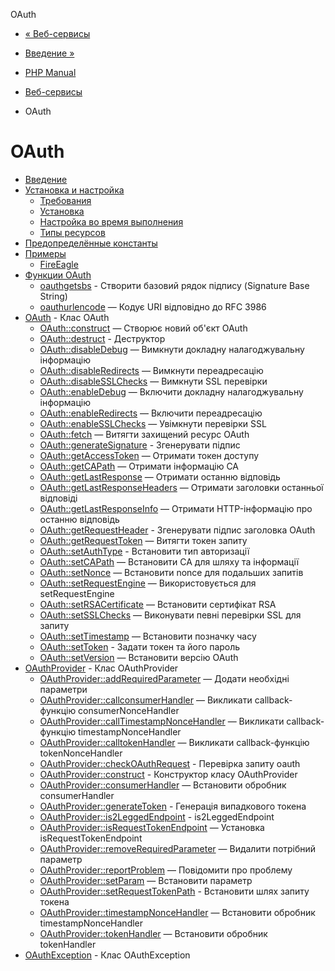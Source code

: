 OAuth

-   [« Веб-сервисы](refs.webservice.html)
    
-   [Введение »](intro.oauth.html)
    
-   [PHP Manual](index.html)
    
-   [Веб-сервисы](refs.webservice.html)
    
-   OAuth
    

# OAuth

-   [Введение](intro.oauth.html)
-   [Установка и настройка](oauth.setup.html)
    -   [Требования](oauth.requirements.html)
    -   [Установка](oauth.installation.html)
    -   [Настройка во время выполнения](oauth.configuration.html)
    -   [Типы ресурсов](oauth.resources.html)
-   [Предопределённые константы](oauth.constants.html)
-   [Примеры](oauth.examples.html)
    -   [FireEagle](oauth.examples.fireeagle.html)
-   [Функции OAuth](ref.oauth.html)
    -   [oauthgetsbs](function.oauth-get-sbs.html) - Створити базовий рядок підпису (Signature Base String)
    -   [oauthurlencode](function.oauth-urlencode.html) — Кодує URI відповідно до RFC 3986
-   [OAuth](class.oauth.html) - Клас OAuth
    -   [OAuth::construct](oauth.construct.html) — Створює новий об'єкт OAuth
    -   [OAuth::destruct](oauth.destruct.html) - Деструктор
    -   [OAuth::disableDebug](oauth.disabledebug.html) — Вимкнути докладну налагоджувальну інформацію
    -   [OAuth::disableRedirects](oauth.disableredirects.html) — Вимкнути переадресацію
    -   [OAuth::disableSSLChecks](oauth.disablesslchecks.html) — Вимкнути SSL перевірки
    -   [OAuth::enableDebug](oauth.enabledebug.html) — Включити докладну налагоджувальну інформацію
    -   [OAuth::enableRedirects](oauth.enableredirects.html) — Включити переадресацію
    -   [OAuth::enableSSLChecks](oauth.enablesslchecks.html) — Увімкнути перевірки SSL
    -   [OAuth::fetch](oauth.fetch.html) — Витягти захищений ресурс OAuth
    -   [OAuth::generateSignature](oauth.generatesignature.html) - Згенерувати підпис
    -   [OAuth::getAccessToken](oauth.getaccesstoken.html) — Отримати токен доступу
    -   [OAuth::getCAPath](oauth.getcapath.html) — Отримати інформацію CA
    -   [OAuth::getLastResponse](oauth.getlastresponse.html) — Отримати останню відповідь
    -   [OAuth::getLastResponseHeaders](oauth.getlastresponseheaders.html) — Отримати заголовки останньої відповіді
    -   [OAuth::getLastResponseInfo](oauth.getlastresponseinfo.html) — Отримати HTTP-інформацію про останню відповідь
    -   [OAuth::getRequestHeader](oauth.getrequestheader.html) - Згенерувати підпис заголовка OAuth
    -   [OAuth::getRequestToken](oauth.getrequesttoken.html) — Витягти токен запиту
    -   [OAuth::setAuthType](oauth.setauthtype.html) - Встановити тип авторизації
    -   [OAuth::setCAPath](oauth.setcapath.html) — Встановити CA для шляху та інформації
    -   [OAuth::setNonce](oauth.setnonce.html) — Встановити nonce для подальших запитів
    -   [OAuth::setRequestEngine](oauth.setrequestengine.html) — Використовується для setRequestEngine
    -   [OAuth::setRSACertificate](oauth.setrsacertificate.html) — Встановити сертифікат RSA
    -   [OAuth::setSSLChecks](oauth.setsslchecks.html) — Виконувати певні перевірки SSL для запиту
    -   [OAuth::setTimestamp](oauth.settimestamp.html) — Встановити позначку часу
    -   [OAuth::setToken](oauth.settoken.html) - Задати токен та його пароль
    -   [OAuth::setVersion](oauth.setversion.html) — Встановити версію OAuth
-   [OAuthProvider](class.oauthprovider.html) - Клас OAuthProvider
    -   [OAuthProvider::addRequiredParameter](oauthprovider.addrequiredparameter.html) — Додати необхідні параметри
    -   [OAuthProvider::callconsumerHandler](oauthprovider.callconsumerhandler.html) — Викликати callback-функцію consumerNonceHandler
    -   [OAuthProvider::callTimestampNonceHandler](oauthprovider.calltimestampnoncehandler.html) — Викликати callback-функцію timestampNonceHandler
    -   [OAuthProvider::calltokenHandler](oauthprovider.calltokenhandler.html) — Викликати callback-функцію tokenNonceHandler
    -   [OAuthProvider::checkOAuthRequest](oauthprovider.checkoauthrequest.html) - Перевірка запиту oauth
    -   [OAuthProvider::construct](oauthprovider.construct.html) - Конструктор класу OAuthProvider
    -   [OAuthProvider::consumerHandler](oauthprovider.consumerhandler.html) — Встановити обробник consumerHandler
    -   [OAuthProvider::generateToken](oauthprovider.generatetoken.html) - Генерація випадкового токена
    -   [OAuthProvider::is2LeggedEndpoint](oauthprovider.is2leggedendpoint.html) - is2LeggedEndpoint
    -   [OAuthProvider::isRequestTokenEndpoint](oauthprovider.isrequesttokenendpoint.html) — Установка isRequestTokenEndpoint
    -   [OAuthProvider::removeRequiredParameter](oauthprovider.removerequiredparameter.html) — Видалити потрібний параметр
    -   [OAuthProvider::reportProblem](oauthprovider.reportproblem.html) — Повідомити про проблему
    -   [OAuthProvider::setParam](oauthprovider.setparam.html) — Встановити параметр
    -   [OAuthProvider::setRequestTokenPath](oauthprovider.setrequesttokenpath.html) - Встановити шлях запиту токена
    -   [OAuthProvider::timestampNonceHandler](oauthprovider.timestampnoncehandler.html) — Встановити обробник timestampNonceHandler
    -   [OAuthProvider::tokenHandler](oauthprovider.tokenhandler.html) — Встановити обробник tokenHandler
-   [OAuthException](class.oauthexception.html) - Клас OAuthException